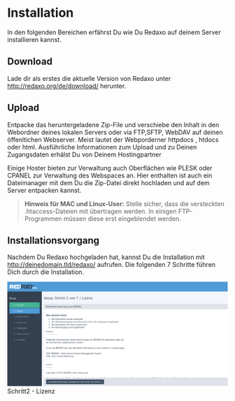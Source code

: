 # Installation

In den folgenden Bereichen erfährst Du wie Du Redaxo auf deinem Server installieren kannst. 

## Download

Lade dir als erstes die aktuelle Version von Redaxo unter http://redaxo.org/de/download/ herunter. 

## Upload 

Entpacke das heruntergeladene Zip-File und verschiebe den Inhalt in den Webordner deines lokalen Servers oder via FTP,SFTP, WebDAV auf deinen öffenltichen Webserver. 
Meist lautet der Webporderner httpdocs , htdocs oder html. 
Ausführliche Informationen zum Upload und zu Deinen Zugangsdaten erhälst Du von Deinem Hostingpartner

Einige Hoster bieten zur Verwaltung auch Oberflächen wie PLESK oder CPANEL zur Verwaltung des Webspaces an. Hier enthalten ist auch ein Dateimanager mit dem Du die Zip-Datei direkt hochladen und auf dem Server entpacken kannst. 

> **Hinweis für MAC und Linux-User:** Stelle sicher, dass die versteckten .htaccess-Dateien mit übertragen werden. In einigen FTP-Programmen müssen diese erst eingeblendet werden. 

## Installationsvorgang

Nachdem Du Redaxo hochgeladen hat, kannst Du die Installation mit http://deinedomain.tld/redaxo/ aufrufen. 
Die folgenden 7 Schritte führen Dich durch die Installation. 


![Lizenz](/assets/v5.2.0-installation-02-license.png)
Schritt2 -  Lizenz 
